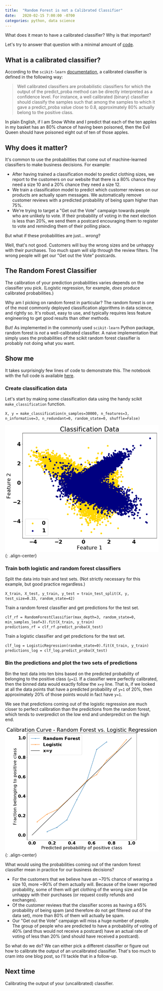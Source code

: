 ```yaml
---
title:  "Random Forest is not a Calibrated Classifier"
date:   2020-02-15 7:00:00 -0700
categories: python, data science
---
```

What does it mean to have a calibrated classifier? Why is that important? 

Let's try to answer that question with a minimal amount of [code]((https://github.com/PhysB/blog_notebooks/blob/master/Random%20Forest%20Calibration.ipynb)).

<!--more-->

## What is a calibrated classifier?
According to the `scikit-learn` [documentation](https://scikit-learn.org/stable/modules/calibration.html), a calibrated classifier is defined in the following way:

>Well calibrated classifiers are probabilistic classifiers for which the output of the predict_proba method can be directly interpreted as a confidence level. For instance, a well calibrated (binary) classifier should classify the samples such that among the samples to which it gave a predict_proba value close to 0.8, approximately 80% actually belong to the positive class.

In plain English, if I am Snow White and I predict that each of the ten apples in my basket has an 80% chance of having been poisoned, then the Evil Queen should have poisoned eight out of ten of those apples.

## Why does it matter?
It's common to use the probabilities that come out of machine-learned classifiers to make business decisions. For example:
* After having trained a classification model to predict clothing sizes, we report to the customers on our website that there is a 80% chance they need a size 10 and a 20% chance they need a size 12. 
* We train a classification model to predict which customer reviews on our products are actually spam messages. We automatically remove customer reviews with a predicted probability of being spam higher than 75%.
* We're trying to target a "Get out the Vote" campaign towards people who are unlikely to vote. If their probability of voting in the next election is less than 20%, we send them a postcard encouraging them to register to vote and reminding them of their polling place.

But what if these probabilities are just... *wrong*?

Well, that's not good. Customers will buy the wrong sizes and be unhappy with their purchases. Too much spam will slip through the review filters. The wrong people will get our "Get out the Vote" postcards.

## The Random Forest Classifier
The calibration of your prediction probabilities varies depends on the classifier you pick. (Logistic regression, for example, *does* produce calibrated probabilities.)

Why am I picking on random forest in particular? The random forest is one of the most commonly deployed classification algorithms in data science, and rightly so. It's robust, easy to use, and typically requires less feature engineering to get good results than other methods.

But! As implemented in the commonly used `scikit-learn` Python package, random forest is *not* a well-calibrated classifier. A naive implementation that simply uses the probabilities of the scikit random forest classifier is probably not doing what you want.

## Show me
It takes surprisingly few lines of code to demonstrate this. The notebook with the full code is available [here](https://github.com/PhysB/blog_notebooks/blob/master/Random%20Forest%20Calibration.ipynb).

### Create classification data
Let's start by making some classification data using the handy scikit `make_classification` function.

```
X, y = make_classification(n_samples=30000, n_features=3, n_informative=3, n_redundant=0, random_state=0, shuffle=False)
```

![Classification data](/assets/classification1.png){: .align-center}


### Train both logistic and random forest classifiers

Split the data into train and test sets. (Not strictly necessary for this example, but good practice regardless.)
```
X_train, X_test, y_train, y_test = train_test_split(X, y, test_size=0.33, random_state=42)
```

Train a random forest classifier and get predictions for the test set.
```
clf_rf = RandomForestClassifier(max_depth=3, random_state=0, min_samples_leaf=3).fit(X_train, y_train)
predictions_rf = clf_rf.predict_proba(X_test)
```

Train a logistic classifier and get predictions for the test set.
```
clf_log = LogisticRegression(random_state=0).fit(X_train, y_train)
predictions_log = clf_log.predict_proba(X_test)
```

### Bin the predictions and plot the two sets of predictions
Bin the test data into ten bins based on the predicted probability of belonging to the positive class (`y=1`). If a classifier were perfectly calibrated, then the binned data would exactly follow the `x=y` line. That is, if we looked at all the data points that have a predicted probability of `y=1` of 20%, then approximately 20% of those points would in fact have `y=1`.

We see that predictions coming out of the logistic regression are much closer to perfect calibration than the predictions from the random forest, which tends to overpredict on the low end and underpredict on the high end. 

![Classification data](/assets/calibration_plot_rf_log.png){: .align-center}

What would using the probabilities coming out of the random forest classifier mean in practice for our business decisions?

* For the customers that we believe have an ~70% chance of wearing a size 10, more ~90% of them actually will. Because of the lower reported probability, some of them will get clothing of the wrong size and be unhappy with their purchases (or request costly refunds and exchanges).
* Of the customer reviews that the classifier scores as having a 65% probability of being spam (and therefore do not get filtered out of the data set), more than 80% of them will actually be spam. 
* Our "Get out the Vote" campaign will miss a huge number of people. The group of people who are predicted to have a probability of voting of 40% (and thus would not receive a postcard) have an actual rate of voting of less than 20% (and should have received a postcard). 

So what do we do? We can either pick a different classifier or figure out how to calibrate the output of an uncalibrated classifier. That's too much to cram into one blog post, so I'll tackle that in a follow-up.

## Next time
Calibrating the output of your (uncalibrated) classifier.



